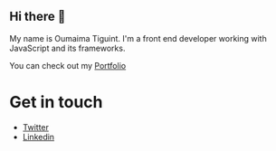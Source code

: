 ## Hi there 👋

My name is Oumaima Tiguint. I'm a front end developer working with JavaScript and its frameworks.

You can check out my [Portfolio](oumaima-tiguint.netlify.app)

# Get in touch

* [Twitter](https://twitter.com/OTiguint)
* [Linkedin](https://www.linkedin.com/in/oumaima-tiguint-8608b7185/)


